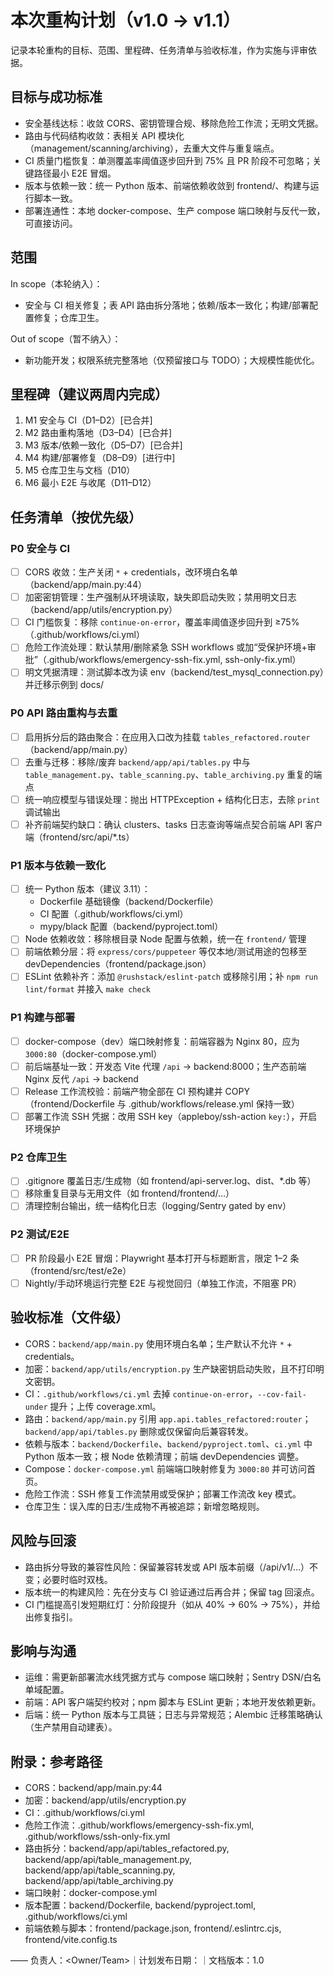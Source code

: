 # 本次重构计划（v1.0 → v1.1）

记录本轮重构的目标、范围、里程碑、任务清单与验收标准，作为实施与评审依据。

## 目标与成功标准
- 安全基线达标：收敛 CORS、密钥管理合规、移除危险工作流；无明文凭据。
- 路由与代码结构收敛：表相关 API 模块化（management/scanning/archiving），去重大文件与重复端点。
- CI 质量门槛恢复：单测覆盖率阈值逐步回升到 75% 且 PR 阶段不可忽略；关键路径最小 E2E 冒烟。
- 版本与依赖一致：统一 Python 版本、前端依赖收敛到 frontend/、构建与运行脚本一致。
- 部署连通性：本地 docker-compose、生产 compose 端口映射与反代一致，可直接访问。

## 范围
In scope（本轮纳入）：
- 安全与 CI 相关修复；表 API 路由拆分落地；依赖/版本一致化；构建/部署配置修复；仓库卫生。

Out of scope（暂不纳入）：
- 新功能开发；权限系统完整落地（仅预留接口与 TODO）；大规模性能优化。

## 里程碑（建议两周内完成）
1) M1 安全与 CI（D1–D2）[已合并]
2) M2 路由重构落地（D3–D4）[已合并]
3) M3 版本/依赖一致化（D5–D7）[已合并]
4) M4 构建/部署修复（D8–D9）[进行中]
5) M5 仓库卫生与文档（D10）
6) M6 最小 E2E 与收尾（D11–D12）

## 任务清单（按优先级）

### P0 安全与 CI
- [ ] CORS 收敛：生产关闭 `*` + credentials，改环境白名单（backend/app/main.py:44）
- [ ] 加密密钥管理：生产强制从环境读取，缺失即启动失败；禁用明文日志（backend/app/utils/encryption.py）
- [ ] CI 门槛恢复：移除 `continue-on-error`，覆盖率阈值逐步回升到 ≥75%（.github/workflows/ci.yml）
- [ ] 危险工作流处理：默认禁用/删除紧急 SSH workflows 或加“受保护环境+审批”（.github/workflows/emergency-ssh-fix.yml, ssh-only-fix.yml）
- [ ] 明文凭据清理：测试脚本改为读 env（backend/test_mysql_connection.py）并迁移示例到 docs/

### P0 API 路由重构与去重
- [ ] 启用拆分后的路由聚合：在应用入口改为挂载 `tables_refactored.router`（backend/app/main.py）
- [ ] 去重与迁移：移除/废弃 `backend/app/api/tables.py` 中与 `table_management.py`、`table_scanning.py`、`table_archiving.py` 重复的端点
- [ ] 统一响应模型与错误处理：抛出 HTTPException + 结构化日志，去除 `print` 调试输出
- [ ] 补齐前端契约缺口：确认 clusters、tasks 日志查询等端点契合前端 API 客户端（frontend/src/api/*.ts）

### P1 版本与依赖一致化
- [ ] 统一 Python 版本（建议 3.11）：
  - Dockerfile 基础镜像（backend/Dockerfile）
  - CI 配置（.github/workflows/ci.yml）
  - mypy/black 配置（backend/pyproject.toml）
- [ ] Node 依赖收敛：移除根目录 Node 配置与依赖，统一在 `frontend/` 管理
- [ ] 前端依赖分层：将 `express/cors/puppeteer` 等仅本地/测试用途的包移至 devDependencies（frontend/package.json）
- [ ] ESLint 依赖补齐：添加 `@rushstack/eslint-patch` 或移除引用；补 `npm run lint/format` 并接入 `make check`

### P1 构建与部署
- [ ] docker-compose（dev）端口映射修复：前端容器为 Nginx 80，应为 `3000:80`（docker-compose.yml）
- [ ] 前后端基址一致：开发态 Vite 代理 `/api` → backend:8000；生产态前端 Nginx 反代 `/api` → backend
- [ ] Release 工作流校验：前端产物全部在 CI 预构建并 COPY（frontend/Dockerfile 与 .github/workflows/release.yml 保持一致）
- [ ] 部署工作流 SSH 凭据：改用 SSH key（appleboy/ssh-action `key:`），开启环境保护

### P2 仓库卫生
- [ ] .gitignore 覆盖日志/生成物（如 frontend/api-server.log、dist、*.db 等）
- [ ] 移除重复目录与无用文件（如 frontend/frontend/…）
- [ ] 清理控制台输出，统一结构化日志（logging/Sentry gated by env）

### P2 测试/E2E
- [ ] PR 阶段最小 E2E 冒烟：Playwright 基本打开与标题断言，限定 1–2 条（frontend/src/test/e2e）
- [ ] Nightly/手动环境运行完整 E2E 与视觉回归（单独工作流，不阻塞 PR）

## 验收标准（文件级）
- CORS：`backend/app/main.py` 使用环境白名单；生产默认不允许 `*` + credentials。
- 加密：`backend/app/utils/encryption.py` 生产缺密钥启动失败，且不打印明文密钥。
- CI：`.github/workflows/ci.yml` 去掉 `continue-on-error`，`--cov-fail-under` 提升；上传 coverage.xml。
- 路由：`backend/app/main.py` 引用 `app.api.tables_refactored:router`；`backend/app/api/tables.py` 删除或仅保留向后兼容转发。
- 依赖与版本：`backend/Dockerfile`、`backend/pyproject.toml`、`ci.yml` 中 Python 版本一致；根 Node 依赖清理；前端 devDependencies 调整。
- Compose：`docker-compose.yml` 前端端口映射修复为 `3000:80` 并可访问首页。
- 危险工作流：SSH 修复工作流禁用或受保护；部署工作流改 key 模式。
- 仓库卫生：误入库的日志/生成物不再被追踪；新增忽略规则。

## 风险与回滚
- 路由拆分导致的兼容性风险：保留兼容转发或 API 版本前缀（/api/v1/…）不变；必要时临时双栈。
- 版本统一的构建风险：先在分支与 CI 验证通过后再合并；保留 tag 回滚点。
- CI 门槛提高引发短期红灯：分阶段提升（如从 40% → 60% → 75%），并给出修复指引。

## 影响与沟通
- 运维：需更新部署流水线凭据方式与 compose 端口映射；Sentry DSN/白名单域配置。
- 前端：API 客户端契约校对；npm 脚本与 ESLint 更新；本地开发依赖更新。
- 后端：统一 Python 版本与工具链；日志与异常规范；Alembic 迁移策略确认（生产禁用自动建表）。

## 附录：参考路径
- CORS：backend/app/main.py:44
- 加密：backend/app/utils/encryption.py
- CI：.github/workflows/ci.yml
- 危险工作流：.github/workflows/emergency-ssh-fix.yml, .github/workflows/ssh-only-fix.yml
- 路由拆分：backend/app/api/tables_refactored.py, backend/app/api/table_management.py, backend/app/api/table_scanning.py, backend/app/api/table_archiving.py
- 端口映射：docker-compose.yml
- 版本配置：backend/Dockerfile, backend/pyproject.toml, .github/workflows/ci.yml
- 前端依赖与脚本：frontend/package.json, frontend/.eslintrc.cjs, frontend/vite.config.ts

—— 负责人：<Owner/Team>｜计划发布日期：<YYYY-MM-DD>｜文档版本：1.0
